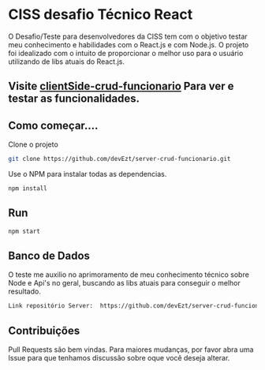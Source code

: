 # CISS desafio Técnico React

O Desafio/Teste para desenvolvedores da CISS tem com o objetivo testar meu conhecimento e habilidades com o React.js e com Node.js.
O projeto foi idealizado com o intuito de proporcionar o melhor uso para o usuário utilizando de libs atuais do React.js.

## Visite [clientSide-crud-funcionario](https://client-crud-funcionario.herokuapp.com/) Para ver e testar as funcionalidades.


## Como começar....

Clone o projeto

```bash
git clone https://github.com/devEzt/server-crud-funcionario.git
```

Use o NPM para instalar todas as dependencias.

```bash
npm install
```

## Run

```bash
npm start
```

## Banco de Dados

O teste me auxilio no aprimoramento de meu conhecimento técnico sobre Node e Api's no geral, buscando as libs atuais para conseguir o melhor resultado.

```bash
Link repositório Server:  https://github.com/devEzt/server-crud-funcionario
```

## Contribuições

Pull Requests são bem vindas. Para maiores mudanças, por favor abra uma Issue para que tenhamos discussão sobre oque você deseja alterar.
